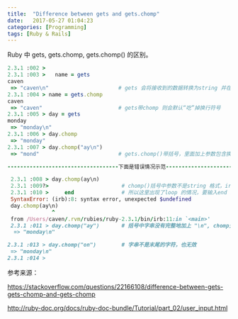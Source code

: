 ```yaml
---
title:  "Difference between gets and gets.chomp"
date:   2017-05-27 01:04:23
categories: [Programming]
tags: [Ruby & Rails]
---
```


Ruby 中 gets, gets.chomp, gets.chomp() 的区别。

```ruby
2.3.1 :002 >
2.3.1 :003 >   name = gets
caven
 => "caven\n"                      # gets 会将接收到的数据转换为string 并在末尾换行 '\n'
2.3.1 :004 > name = gets.chomp     
caven
 => "caven"                        # gets带chomp 则会默认“吃”掉换行符号
2.3.1 :005 > day = gets
monday
 => "monday\n"
2.3.1 :006 > day.chomp
 => "monday"
2.3.1 :007 > day.chomp("ay\n")
 => "mond"                         # gets.chomp()带括号，里面加上参数包含换行符号（这里必须是字串格式，并且是get到的字串的末尾的字符）

-----------------------------------下面是错误情况示范-------------------------------------

 2.3.1 :008 > day.chomp(ay\n)
 2.3.1 :009?>                       # chomp()括号中参数不是string 格式，irb 以为括号里是一个待赋值的变数参数
 2.3.1 :010 >     end               # 所以这里出现了loop 的情况，要输入end 才会中断回圈并报错。  
 SyntaxError: (irb):8: syntax error, unexpected $undefined
 day.chomp(ay\n)
              ^
 from /Users/caven/.rvm/rubies/ruby-2.3.1/bin/irb:11:in `<main>'
 2.3.1 :011 > day.chomp("ay")       # 括号中字串没有完整地加上 "\n", chomp无效
  => "monday\n"

2.3.1 :013 > day.chomp("on")        # 字串不是末尾的字符，也无效
 => "monday\n"
2.3.1 :014 >

```

参考来源：

https://stackoverflow.com/questions/22166108/difference-between-gets-gets-chomp-and-gets-chomp


http://ruby-doc.org/docs/ruby-doc-bundle/Tutorial/part_02/user_input.html
